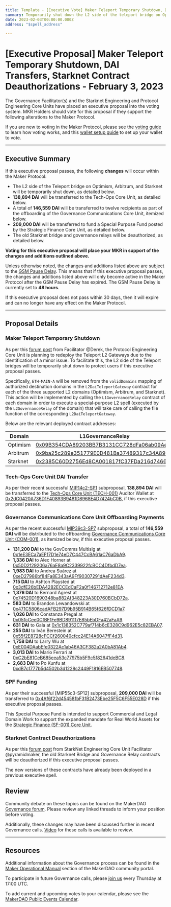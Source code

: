 ```yaml
---
title: Template - [Executive Vote] Maker Teleport Temporary Shutdown, DAI Transfers, Starknet Contract Deauthorizations - February 3, 2023
summary: Temporarily shut down the L2 side of the teleport bridge on Optimism, Arbitrum, and Starknet, DAI transfers for SPF funding, Tech-Ops CU and GovComms offboarding, deauthorize old Starknet contracts.
date: 2023-02-03T00:00:00.000Z
address: "$spell_address"

---
```

# [Executive Proposal] Maker Teleport Temporary Shutdown, DAI Transfers, Starknet Contract Deauthorizations - February 3, 2023

The Governance Facilitator(s) and the Starknet Engineering and Protocol Engineering Core Units have placed an executive proposal into the voting system. MKR Holders should vote for this proposal if they support the following alterations to the Maker Protocol.

If you are new to voting in the Maker Protocol, please see the [voting guide](https://community-development.makerdao.com/en/learn/governance/how-voting-works/) to learn how voting works, and this [wallet setup guide](https://community-development.makerdao.com/en/learn/governance/voting-setup/) to set up your wallet to vote.

---

## Executive Summary

If this executive proposal passes, the following **changes** will occur within the Maker Protocol:
- The L2 side of the Teleport bridge on Optimism, Arbitrum, and Starknet will be temporarily shut down, as detailed below.
- **138,894 DAI** will be transferred to the Tech-Ops Core Unit, as detailed below.
- A total of **146,559 DAI** will be transferred to twelve recipients as part of the offboarding of the Governance Communications Core Unit, itemized below.
- **209,000 DAI** will be transferred to fund a Special Purpose Fund posted by the Strategic Finance Core Unit, as detailed below.
- The old Starknet bridge and governance relays will be deauthorized, as detailed below.

**Voting for this executive proposal will place your MKR in support of the changes and additions outlined above.**

Unless otherwise noted, the changes and additions listed above are subject to the [GSM Pause Delay](https://manual.makerdao.com/parameter-index/core/param-gsm-pause-delay). This means that if this executive proposal passes, the changes and additions listed above will only become active in the Maker Protocol after the GSM Pause Delay has expired. The GSM Pause Delay is currently set to **48 hours**.

If this executive proposal does not pass within 30 days, then it will expire and can no longer have any effect on the Maker Protocol.

---

## Proposal Details

### Maker Teleport Temporary Shutdown

As per this [forum post](https://forum.makerdao.com/t/community-notice-pecu-to-redeploy-teleport-l2-gateways/19550) from Facilitator @Derek, the Protocol Engineering Core Unit is planning to redeploy the Teleport L2 Gateways due to the identification of a minor issue. To facilitate this, the L2 side of the Teleport bridges will be temporarily shut down to protect users if this executive proposal passes.

Specifically, `ETH-MAIN-A` will be removed from the `validDomains` mapping of authorized destination domains in the `L2DaiTeleportGateway` contract for each of the three supported L2 domains (Optimism, Arbitrum, and Starknet). This action will be implemented by calling the `L1GovernanceRelay` contract of each domain in order to execute a special-purpose L2 spell (executed by the `L2GovernanceRelay` of the domain) that will take care of calling the file function of the corresponding `L2DaiTeleportGateway`.

Below are the relevant deployed contract addresses:

|Domain|L1GovernanceRelay|L2GovernanceRelay|L2DaiTeleportGateway|
| --- | --- | --- | --- |
|Optimism|[0x09B354CDA89203BB7B3131CC728dFa06ab09Ae2F](https://etherscan.io/address/0x09B354CDA89203BB7B3131CC728dFa06ab09Ae2F)|[0x10E6593CDda8c58a1d0f14C5164B376352a55f2F](https://optimistic.etherscan.io/address/0x10E6593CDda8c58a1d0f14C5164B376352a55f2F)|[0x18d2CF2296c5b29343755E6B7e37679818913f88](https://optimistic.etherscan.io/address/0x18d2cf2296c5b29343755e6b7e37679818913f88)|
|Arbitrum|[0x9ba25c289e351779E0D481Ba37489317c34A899d](https://etherscan.io/address/0x9ba25c289e351779E0D481Ba37489317c34A899d)|[0x10E6593CDda8c58a1d0f14C5164B376352a55f2F](https://arbiscan.io/address/0x10E6593CDda8c58a1d0f14C5164B376352a55f2F)|[0x5dBaf6F2bEDebd414F8d78d13499222347e59D5E](https://arbiscan.io/address/0x5dBaf6F2bEDebd414F8d78d13499222347e59D5E)|
|Starknet|[0x2385C60D2756Ed8CA001817fC37FDa216d7466c0](https://etherscan.io/address/0x2385c60d2756ed8ca001817fc37fda216d7466c0)|[0x05f4d9b039f82e9a90125fb119ace0531f4936ff2a9a54a8598d49a4cd4bd6db](https://voyager.online/contract/0x05f4d9b039f82e9a90125fb119ace0531f4936ff2a9a54a8598d49a4cd4bd6db)|[0x05b20d8c7b85456c07bdb8eaaeab52a6bf3770a586af6da8d3f5071ef0dcf234](https://voyager.online/contract/0x05b20d8c7b85456c07bdb8eaaeab52a6bf3770a586af6da8d3f5071ef0dcf234)|

### Tech-Ops Core Unit DAI Transfer

As per their recent successful [MIP14c2-SP1](https://mips.makerdao.com/mips/details/MIP14c2SP1) subproposal, **138,894 DAI** will be transferred to the [Tech-Ops Core Unit (TECH-001)](https://mips.makerdao.com/mips/details/MIP39c2SP29) Auditor Wallet at [0x2dC0420A736D1F40893B9481D8968E4D7424bC0B](https://etherscan.io/address/0x2dC0420A736D1F40893B9481D8968E4D7424bC0B), if this executive proposal passes.

### Governance Communications Core Unit Offboarding Payments

As per the recent successful [MIP39c3-SP7](https://mips.makerdao.com/mips/details/MIP39c3SP7) subproposal, a total of **146,559 DAI** will be distributed to the offboarding [Governance Communications Core Unit (COM-001)](https://mips.makerdao.com/mips/details/MIP39c2SP8), as itemized below, if this executive proposal passes.

- **131,200 DAI** to the GovComms Multisig at [0x1eE3ECa7aEF17D1e74eD7C447CcBA61aC76aDbA9](https://etherscan.io/address/0x1eE3ECa7aEF17D1e74eD7C447CcBA61aC76aDbA9).
- **1,336 DAI** to Alec Horner at [0x50D2f29206a76aE8a9C2339922fcBCC4DfbdD7ea](https://etherscan.io/address/0x50D2f29206a76aE8a9C2339922fcBCC4DfbdD7ea).
- **1,983 DAI** to Andrea Suárez at [0xeD27986bf84Fa8E343aA9Ff90307291dAeF234d3](https://etherscan.io/address/0xeD27986bf84Fa8E343aA9Ff90307291dAeF234d3).
- **715 DAI** to Ashton Playsted at [0x3dfE26bEDA4282ECCEdCaF2a0f146712712e81EA](https://etherscan.io/address/0x3dfE26bEDA4282ECCEdCaF2a0f146712712e81EA).
- **1,376 DAI** to Bernard Agrest at [0x74520D1690348ba882Af348223A30D760BCbD72a](https://etherscan.io/address/0x74520D1690348ba882Af348223A30D760BCbD72a).
- **583 DAI** to Brandon Lewandowski at [0x471C5806cadAFB297D9b95B914B65f626fDCD1a7](https://etherscan.io/address/0x471C5806cadAFB297D9b95B914B65f626fDCD1a7).
- **1,026 DAI** to Constanza Pregal at [0x051cCee0CfBF1Fe9BD891117E85bEbDFa42aFaA9](https://etherscan.io/address/0x051cCee0CfBF1Fe9BD891117E85bEbDFa42aFaA9).
- **631 DAI** to Gala at [0x1c138352C779af714b6cE328C9d962E5c82EBA07](https://etherscan.io/address/0x1c138352C779af714b6cE328C9d962E5c82EBA07).
- **255 DAI** to Iván Berestein at [0x55f2E8728cFCCf260040cfcc24E14A6047fF4d31](https://etherscan.io/address/0x55f2E8728cFCCf260040cfcc24E14A6047fF4d31).
- **1,758 DAI** to Larry Wu at [0xE004DAabEfe0322Ac1ab46A3CF382a2A0bA81Ab4](https://etherscan.io/address/0xE004DAabEfe0322Ac1ab46A3CF382a2A0bA81Ab4).
- **3,013 DAI** to Mario Ferrari at [0xC2bE81CeB685eea53c77975b5F9c5f82641deBC8](https://etherscan.io/address/0xC2bE81CeB685eea53c77975b5F9c5f82641deBC8).
- **2,683 DAI** to Po Kunfu at [0xdB7c1777b5d4502b3d1228c2449F1816EB507748](https://etherscan.io/address/0xdB7c1777b5d4502b3d1228c2449F1816EB507748).

### SPF Funding

As per their successful [MIP55c3-SP12] subproposal, **209,000 DAI** will be transferred to [0x4Af6f22d454581bF31B2473Ebe25F5C6F55E028D](https://etherscan.io/address/0x4Af6f22d454581bF31B2473Ebe25F5C6F55E028D) if this executive proposal passes.

This Special Purpose Fund is intended to support Commercial and Legal Domain Work to support the expanded mandate for Real World Assets for the [Strategic Finance (SF-001) Core Unit](https://mips.makerdao.com/mips/details/MIP39c2SP36).

### Starknet Contract Deauthorizations

As per this [forum post](https://forum.makerdao.com/t/starknet-changes-for-executive-spell-on-the-week-of-2023-01-30/19607) from StarkNet Engineering Core Unit Facilitator @pyramidmaker, the old Starknet Bridge and Governance Relay contracts will be deauthorized if this executive proposal passes.

The new versions of these contracts have already been deployed in a previous executive spell.

## Review

Community debate on these topics can be found on the MakerDAO [Governance forum](https://forum.makerdao.com/). Please review any linked threads to inform your position before voting.

Additionally, these changes may have been discussed further in recent Governance calls. [Video](https://www.youtube.com/playlist?list=PLLzkWCj8ywWNq5-90-Id6VPSsrk4OWVan) for these calls is available to review.

---

## Resources

Additional information about the Governance process can be found in the [Maker Operational Manual](https://manual.makerdao.com/) section of the MakerDAO community portal.

To participate in future Governance calls, please [join us](https://github.com/makerdao/community/tree/master/governance/governance-and-risk-meetings) every Thursday at 17:00 UTC.

To add current and upcoming votes to your calendar, please see the [MakerDAO Public Events Calendar](https://manual.makerdao.com/makerdao/calendars/governance-calendar).